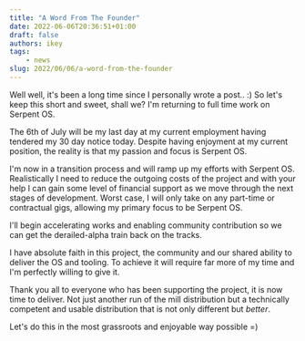 ```yaml
---
title: "A Word From The Founder"
date: 2022-06-06T20:36:51+01:00
draft: false
authors: ikey
tags:
    - news
slug: 2022/06/06/a-word-from-the-founder
---
```


Well well, it's been a long time since I personally wrote a post.. :) So let's keep
this short and sweet, shall we? I'm returning to full time work on Serpent OS.

<!--truncate-->

The 6th of July will be my last day at my current employment having tendered my
30 day notice today. Despite having enjoyment at my current position, the reality
is that my passion and focus is Serpent OS.

I'm now in a transition process and will ramp up my efforts with Serpent OS.
Realistically I need to reduce the outgoing costs of the project and with
your help I can gain some level of financial support as we move through the
next stages of development. Worst case, I will only take on any part-time or
contractual gigs, allowing my primary focus to be Serpent OS.

I'll begin accelerating works and enabling community contribution so we can
get the derailed-alpha train back on the tracks.

I have absolute faith in this project, the community and our shared ability
to deliver the OS and tooling. To achieve it will require far more of my time
and I'm perfectly willing to give it.

Thank you all to everyone who has been supporting the project, it is now
time to deliver. Not just another run of the mill distribution but a technically
competent and usable distribution that is not only different but *better*.

Let's do this in the most grassroots and enjoyable way possible =)